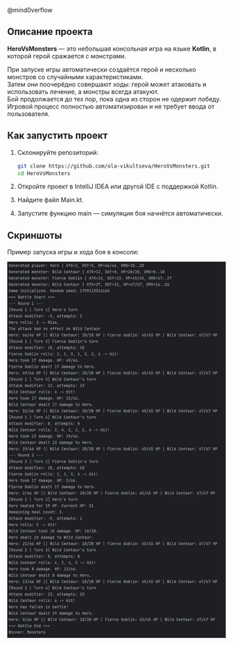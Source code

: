 @mind0verflow

## Описание проекта

**HeroVsMonsters** — это небольшая консольная игра на языке **Kotlin**, в которой герой сражается с монстрами.

При запуске игры автоматически создаётся герой и несколько монстров со случайными характеристиками.  
Затем они поочерёдно совершают ходы: герой может атаковать и использовать лечение, а монстры всегда атакуют.  
Бой продолжается до тех пор, пока одна из сторон не одержит победу.  
Игровой процесс полностью автоматизирован и не требует ввода от пользователя.

## Как запустить проект

1. Склонируйте репозиторий:
   ```bash
   git clone https://github.com/ola-vikultseva/HeroVsMonsters.git
   cd HeroVsMonsters
   ```
   
2. Откройте проект в IntelliJ IDEA или другой IDE с поддержкой Kotlin.
3. Найдите файл Main.kt.
4. Запустите функцию main — симуляция боя начнётся автоматически.

## Скриншоты

Пример запуска игры и хода боя в консоли:

![Скриншот боя](src/screenshots/battle_example.jpg)